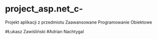 # project_asp.net_c-
Projekt aplikacji z przedmiotu Zaawansowane Programowanie Obiektowe

#Łukasz Zawiśliński
#Adrian Nachtygal
